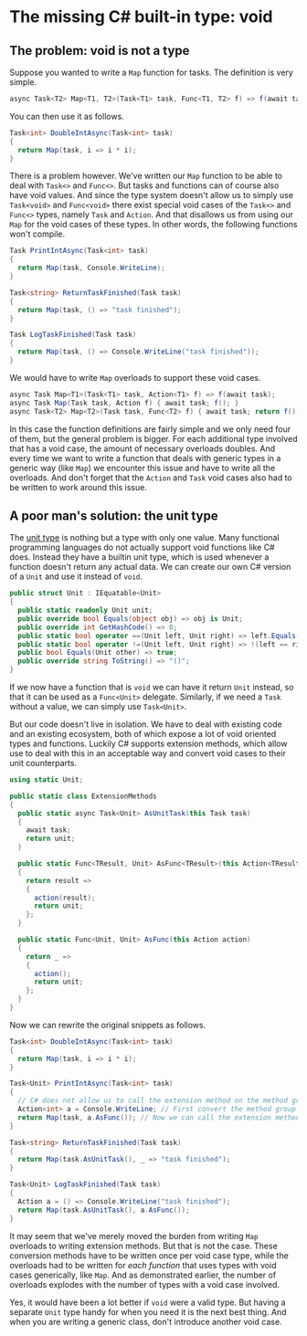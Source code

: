 The missing C# built-in type: void
==================================

## The problem: void is not a type

Suppose you wanted to write a `Map` function for tasks.
The definition is very simple.

~~~~cs
async Task<T2> Map<T1, T2>(Task<T1> task, Func<T1, T2> f) => f(await task);
~~~~

You can then use it as follows.

~~~~cs
Task<int> DoubleIntAsync(Task<int> task)
{
  return Map(task, i => i * i);
}
~~~~

There is a problem however.
We've written our `Map` function to be able to deal with `Task<>` and `Func<>`.
But tasks and functions can of course also have void values.
And since the type system doesn't allow us to simply use `Task<void>` and `Func<void>` there exist special void cases of the `Task<>` and `Func<>` types, namely `Task` and `Action`.
And that disallows us from using our `Map` for the void cases of these types.
In other words, the following functions won't compile.

~~~~cs
Task PrintIntAsync(Task<int> task)
{
  return Map(task, Console.WriteLine);
}

Task<string> ReturnTaskFinished(Task task)
{
  return Map(task, () => "task finished");
}

Task LogTaskFinished(Task task)
{
  return Map(task, () => Console.WriteLine("task finished"));
}
~~~~

We would have to write `Map` overloads to support these void cases.

~~~~cs
async Task Map<T1>(Task<T1> task, Action<T1> f) => f(await task);
async Task Map(Task task, Action f) { await task; f(); }
async Task<T2> Map<T2>(Task task, Func<T2> f) { await task; return f(); }
~~~~

In this case the function definitions are fairly simple and we only need four of them, but the general problem is bigger.
For each additional type involved that has a void case, the amount of necessary overloads doubles.
And every time we want to write a function that deals with generic types in a generic way (like `Map`) we encounter this issue and have to write all the overloads.
And don't forget that the `Action` and `Task` void cases also had to be written to work around this issue.

## A poor man's solution: the unit type

The [unit type](https://en.wikipedia.org/wiki/Unit_type) is nothing but a type with only one value.
Many functional programming languages do not actually support void functions like C# does.
Instead they have a builtin unit type, which is used whenever a function doesn't return any actual data.
We can create our own C# version of a `Unit` and use it instead of `void`.

~~~~cs
public struct Unit : IEquatable<Unit>
{
  public static readonly Unit unit;
  public override bool Equals(object obj) => obj is Unit;
  public override int GetHashCode() => 0;
  public static bool operator ==(Unit left, Unit right) => left.Equals(right);
  public static bool operator !=(Unit left, Unit right) => !(left == right);
  public bool Equals(Unit other) => true;
  public override string ToString() => "()";
}
~~~~

If we now have a function that is `void` we can have it return `Unit` instead, so that it can be used as a `Func<Unit>` delegate.
Similarly, if we need a `Task` without a value, we can simply use `Task<Unit>`.

But our code doesn't live in isolation.
We have to deal with existing code and an existing ecosystem, both of which expose a lot of void oriented types and functions.
Luckily C# supports extension methods, which allow use to deal with this in an acceptable way and convert void cases to their unit counterparts.

~~~~cs
using static Unit;

public static class ExtensionMethods
{
  public static async Task<Unit> AsUnitTask(this Task task)
  {
    await task;
    return unit;
  }

  public static Func<TResult, Unit> AsFunc<TResult>(this Action<TResult> action)
  {
    return result =>
    {
      action(result);
      return unit;
    };
  }

  public static Func<Unit, Unit> AsFunc(this Action action)
  {
    return _ =>
    {
      action();
      return unit;
    };
  }
}
~~~~

Now we can rewrite the original snippets as follows.

~~~~cs
Task<int> DoubleIntAsync(Task<int> task)
{
  return Map(task, i => i * i);
}

Task<Unit> PrintIntAsync(Task<int> task)
{
  // C# does not allow us to call the extension method on the method group directly
  Action<int> a = Console.WriteLine; // First convert the method group to the delegate
  return Map(task, a.AsFunc()); // Now we can call the extension method on the delegate
}

Task<string> ReturnTaskFinished(Task task)
{
  return Map(task.AsUnitTask(), _ => "task finished");
}

Task<Unit> LogTaskFinished(Task task)
{
  Action a = () => Console.WriteLine("task finished");
  return Map(task.AsUnitTask(), a.AsFunc());
}
~~~~

It may seem that we've merely moved the burden from writing `Map` overloads to writing extension methods.
But that is not the case.
These conversion methods have to be written once per void case type, while the overloads had to be written for _each function_ that uses types with void cases generically, like `Map`.
And as demonstrated earlier, the number of overloads explodes with the number of types with a void case involved.

Yes, it would have been a lot better if `void` were a valid type.
But having a separate `Unit` type handy for when you need it is the next best thing.
And when you are writing a generic class, don't introduce another void case.
